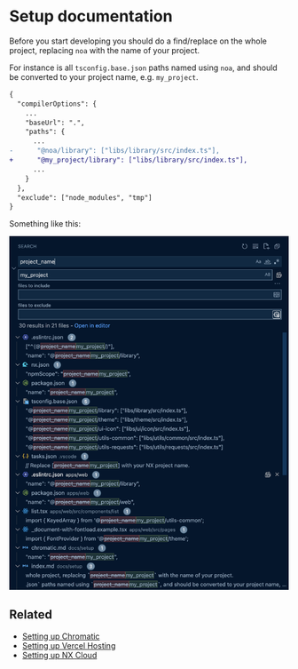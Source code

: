 # Setup documentation

Before you start developing you should do a find/replace on the whole project, replacing `noa` with the name of your project.

For instance is all `tsconfig.base.json` paths named using `noa`, and should be converted to your project name, e.g. `my_project`.

```diff
{
  "compilerOptions": {
    ...
    "baseUrl": ".",
    "paths": {
      ...
-      "@noa/library": ["libs/library/src/index.ts"],
+      "@my_project/library": ["libs/library/src/index.ts"],
      ...
    }
  },
  "exclude": ["node_modules", "tmp"]
}
```

Something like this:

![](/docs/media/project_rename.png)

## Related

- [Setting up Chromatic](/docs/setup/chromatic.md)
- [Setting up Vercel Hosting](/docs/setup/vercel.md)
- [Setting up NX Cloud](/docs/setup/nx-cloud.md)
